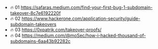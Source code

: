 - 🔥 01 https://safaras.medium.com/find-your-first-bug-1-subdomain-takeover-8c7e6192220f
- 🔥 02 https://www.hackerone.com/application-security/guide-subdomain-takeovers
- 🔥 03 https://0xpatrik.com/takeover-proofs/
- 🔥 04 https://medium.com/@moSec/how-i-hacked-thousand-of-subdomains-6aa43b92282c



